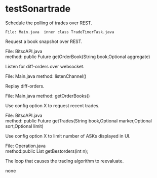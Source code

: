 # testSonartrade



Schedule the polling of trades over REST.

	File: Main.java  inner class TradeTimerTask.java

Request a book snapshot over REST.

File: BitsoAPI.java  
method: public Future<Response> getOrderBook(String book,Optional<Boolean> aggregate)

Listen for diff-orders over websocket.

File: Main.java
method: listenChannel()

Replay diff-orders.

File: Main.java
method: getOrderBooks()


Use config option X to request  recent trades.

File: BitsoAPI.java  
method: public Future<Response> getTrades(String book,Optional<Boolean> marker,Optional<String> sort,Optional<Integer> limit)

Use config option X to limit number of ASKs displayed in UI.

File: Operation.java  
method:public List<Order> getBestorders(int n);

The loop that causes the trading algorithm to reevaluate.

none




